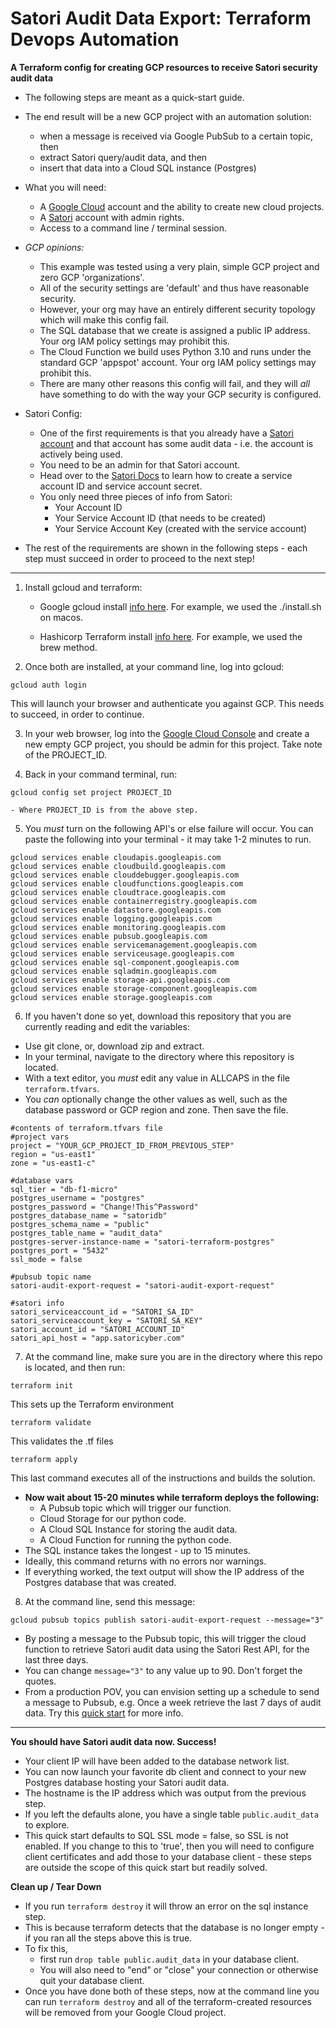 # Satori Audit Data Export: Terraform Devops Automation

**A Terraform config for creating GCP resources to receive Satori security audit data**

- The following steps are meant as a quick-start guide.

- The end result will be a new GCP project with an automation solution:
	- when a message is received via Google PubSub to a certain topic, then
	- extract Satori query/audit data, and then
	- insert that data into a Cloud SQL instance (Postgres)

- What you will need:
	- A [Google Cloud](https://console.cloud.google.com/welcome) account and the ability to create new cloud projects.
	- A [Satori](https://satoricyber.com/testdrive) account with admin rights.
	- Access to a command line / terminal session.

- _GCP opinions:_

	- This example was tested using a very plain, simple GCP project and zero GCP 'organizations'. 
	- All of the security settings are 'default' and thus have reasonable security.
	- However, your org may have an entirely different security topology which will make this config fail.
	- The SQL database that we create is assigned a public IP address. Your org IAM policy settings may prohibit this.
	- The Cloud Function we build uses Python 3.10 and runs under the standard GCP 'appspot' account. Your org IAM policy settings may prohibit this.
	- There are many other reasons this config will fail, and they will _all_ have something to do with the way your GCP security is configured.

- Satori Config:
	- One of the first requirements is that you already have a [Satori account](https://www.satoricyber.com/testdrive) and that account has some audit data - i.e. the account is actively being used.
	- You need to be an admin for that Satori account. 
	- Head over to the [Satori Docs](https://app.satoricyber.com/docs/api) to learn how to create a service account ID and service account secret.
	- You only need three pieces of info from Satori:
		- Your Account ID
		- Your Service Account ID (that needs to be created)
		- Your Service Account Key (created with the service account)

- The rest of the requirements are shown in the following steps - each step must succeed in order to proceed to the next step!


___

1. Install gcloud and terraform: 

	- Google gcloud install [info here](https://cloud.google.com/sdk/docs/install). For example, we used the ./install.sh on macos.

	- Hashicorp Terraform install [info here](https://www.terraform.io/downloads). For example, we used the brew method.

2. Once both are installed, at your command line, log into gcloud:
```
gcloud auth login
```

This will launch your browser and authenticate you against GCP. This needs to succeed, in order to continue.

3. In your web browser, log into the [Google Cloud Console](https://console.cloud.google.com) and create a new empty GCP project, you should be admin for this project. Take note of the PROJECT_ID.

4. Back in your command terminal, run:

```
gcloud config set project PROJECT_ID
```

	- Where PROJECT_ID is from the above step.

5. You *must* turn on the following API's or else failure will occur. You can paste the following into your terminal - it may take 1-2 minutes to run.
```
gcloud services enable cloudapis.googleapis.com
gcloud services enable cloudbuild.googleapis.com
gcloud services enable clouddebugger.googleapis.com
gcloud services enable cloudfunctions.googleapis.com
gcloud services enable cloudtrace.googleapis.com
gcloud services enable containerregistry.googleapis.com
gcloud services enable datastore.googleapis.com
gcloud services enable logging.googleapis.com
gcloud services enable monitoring.googleapis.com
gcloud services enable pubsub.googleapis.com
gcloud services enable servicemanagement.googleapis.com
gcloud services enable serviceusage.googleapis.com
gcloud services enable sql-component.googleapis.com
gcloud services enable sqladmin.googleapis.com
gcloud services enable storage-api.googleapis.com
gcloud services enable storage-component.googleapis.com
gcloud services enable storage.googleapis.com
```

6. If you haven't done so yet, download this repository that you are currently reading and edit the variables:
 
- Use git clone, or, download zip and extract. 
- In your terminal, navigate to the directory where this repository is located.
- With a text editor, you _must_ edit any value in ALLCAPS in the file ```terraform.tfvars```. 
- You _can_ optionally change the other values as well, such as the database password or GCP region and zone. Then save the file.
```
#contents of terraform.tfvars file
#project vars
project = "YOUR_GCP_PROJECT_ID_FROM_PREVIOUS_STEP"
region = "us-east1"
zone = "us-east1-c"

#database vars
sql_tier = "db-f1-micro"
postgres_username = "postgres"
postgres_password = "Change!This^Password"
postgres_database_name = "satoridb"
postgres_schema_name = "public"
postgres_table_name = "audit_data"
postgres-server-instance-name = "satori-terraform-postgres"
postgres_port = "5432"
ssl_mode = false

#pubsub topic name
satori-audit-export-request = "satori-audit-export-request"

#satori info
satori_serviceaccount_id = "SATORI_SA_ID"
satori_serviceaccount_key = "SATORI_SA_KEY"
satori_account_id = "SATORI_ACCOUNT_ID"
satori_api_host = "app.satoricyber.com"
```

7. At the command line, make sure you are in the directory where this repo is located, and then run:
```
terraform init
```
This sets up the Terraform environment
```
terraform validate
```
This validates the .tf files
```
terraform apply
```
This last command executes all of the instructions and builds the solution.

- **Now wait about 15-20 minutes while terraform deploys the following:**
	- A Pubsub topic which will trigger our function.
	- Cloud Storage for our python code.
	- A Cloud SQL Instance for storing the audit data.
	- A Cloud Function for running the python code.
- The SQL instance takes the longest - up to 15 minutes.
- Ideally, this command returns with no errors nor warnings. 
- If everything worked, the text output will show the IP address of the Postgres database that was created.

8. At the command line, send this message:
```
gcloud pubsub topics publish satori-audit-export-request --message="3"
```

- By posting a message to the Pubsub topic, this will trigger the cloud function to retrieve Satori audit data using the Satori Rest API, for the last three days.
- You can change ```message="3"``` to any value up to 90. Don't forget the quotes.
- From a production POV, you can envision setting up a schedule to send a message to Pubsub, e.g. Once a week retrieve the last 7 days of audit data. Try this [quick start](https://cloud.google.com/scheduler/docs/tut-pub-sub) for more info.

___

**You should have Satori audit data now. Success!**

- Your client IP will have been added to the database network list.
- You can now launch your favorite db client and connect to your new Postgres database hosting your Satori audit data.
- The hostname is the IP address which was output from the previous step.
- If you left the defaults alone, you have a single table ```public.audit_data``` to explore.
- This quick start defaults to SQL SSL mode = false, so SSL is not enabled. If you change to this to 'true', then you will need to configure client certificates and add those to your database client - these steps are outside the scope of this quick start but readily solved.

**Clean up / Tear Down**

- If you run ```terraform destroy``` it will throw an error on the sql instance step.
- This is because terraform detects that the database is no longer empty - if you ran all the steps above this is true.
- To fix this, 
 	- first run ```drop table public.audit_data``` in your database client. 
 	- You will also need to "end" or "close" your connection or otherwise quit your database client.
- Once you have done both of these steps, now at the command line you can run ```terraform destroy``` and all of the terraform-created resources will be removed from your Google Cloud project.
